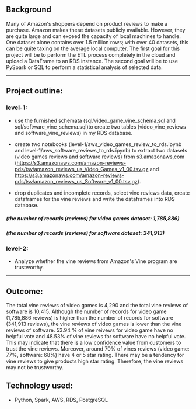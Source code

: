 ## Background

Many of Amazon's shoppers depend on product reviews to make a purchase. Amazon makes these datasets publicly available. However, they are quite large and can exceed the capacity of local machines to handle. One dataset alone contains over 1.5 million rows; with over 40 datasets, this can be quite taxing on the average local computer. The first goal for this project will be to perform the ETL process completely in the cloud and upload a DataFrame to an RDS instance. The second goal will be to use PySpark or SQL to perform a statistical analysis of selected data.

- - -

## Project outline:

### level-1: 
* use the furnished schemata (sql/video_game_vine_schema.sql and sql/software_vine_schema.sql)to create two tables (video_vine_reviews and software_vine_reviews) in my RDS database.

* create two notebooks (level-1/aws_video_games_review_to_rds.ipynb and level-1/aws_software_reviews_to_rds.ipynb) to extract two datasets (video games reviews and software reviews) from s3.amazonaws,com (https://s3.amazonaws.com/amazon-reviews-pds/tsv/amazon_reviews_us_Video_Games_v1_00.tsv.gz and https://s3.amazonaws.com/amazon-reviews-pds/tsv/amazon_reviews_us_Software_v1_00.tsv.gz).

* drop duplicates and incomplete records, select vine reviews data, create dataframes for the vine reviews and write the dataframes into RDS database.

##### (the number of records (reviews) for video games dataset: 1,785,886)
##### (the number of records (reviews) for software dataset: 341,913)


### level-2: 
* Analyze whether the vine reviews from Amazon's Vine program are trustworthy.

- - -

## Outcome:

The total vine reviews of video games is 4,290 and the total vine reviews of software is 10,415. Although the number of records for video game (1,785,886 reviews) is higher than the number of records for software (341,913 reviews), the vine reviews of video games is lower than the vine reviews of software. 53.94 % of vine reivews for video game have no helpful vote and 48.53% of vine reviews for software have no helpful vote. This may indicate that there is a low confidence value from customers to trust the vine reviews. Moreover, around 70% of vines reviews (video game: 77%, software: 68%) have 4 or 5 star rating. There may be a tendency for vine reviews to give products high star rating. Therefore, the vine reviews may not be trustworthy.

## Technology used:
* Python, Spark, AWS, RDS, PostgreSQL
